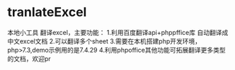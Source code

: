 # tranlateExcel
本地小工具 翻译excel，主要功能：
1.利用百度翻译api+phppffice库 自动翻译成中文excel文档
2.可以翻译多个sheet
3.需要在本机搭建php开发环境，php>7.3,demo示例用的是7.4.29
4.利用phpoffice其他功能可拓展翻译更多类型的文档，欢迎pr
